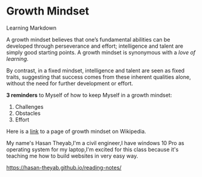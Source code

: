 # Growth Mindset
Learning Markdown

A growth mindset believes that one’s fundamental abilities can be developed through perseverance and effort; intelligence and talent are simply good starting points. A growth mindset is synonymous with a *love of learning*.

By contrast, in a fixed mindset, intelligence and talent are seen as fixed traits, suggesting that success comes from these inherent qualities alone, without the need for further development or effort.

**3 reminders** to Myself of how to keep Myself in a growth mindset:
1. Challenges
2. Obstacles
3. Effort

Here is a [link](https://en.wikipedia.org/wiki/Mindset) to a page of growth mindset on Wikipedia. 

My name's Hasan Theyab,I'm a civil engineer,I have windows 10 Pro as operating system for my laptop,I'm excited for this class because it's teaching me how to build websites in very easy way.

https://hasan-theyab.github.io/reading-notes/

